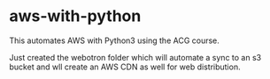# aws-with-python
This automates AWS with Python3 using the ACG course.

Just created the webotron folder which will automate a sync to an s3 bucket and wll create an AWS CDN as well for web distribution.
